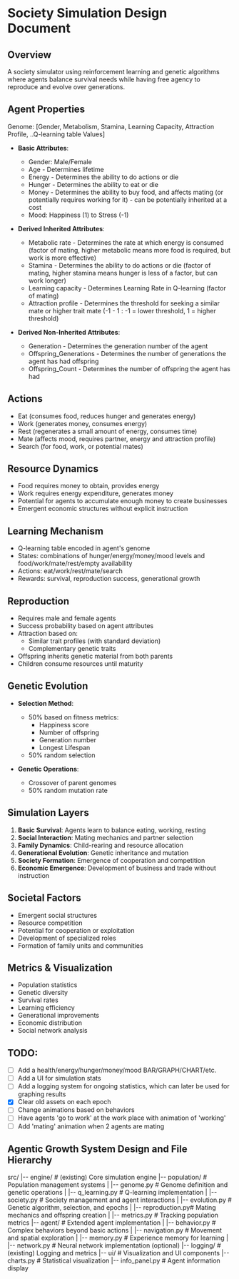 # Society Simulation Design Document

## Overview
A society simulator using reinforcement learning and genetic algorithms where agents balance survival needs while having free agency to reproduce and evolve over generations.

## Agent Properties

Genome:
[Gender, Metabolism, Stamina, Learning Capacity, Attraction Profile, ..Q-learning table Values]

- **Basic Attributes**:
  - Gender: Male/Female
  - Age - Determines lifetime
  - Energy - Determines the ability to do actions or die
  - Hunger - Determines the ability to eat or die
  - Money - Determines the ability to buy food, and affects mating (or potentially requires working for it) - can be potentially inherited at a cost
  - Mood: Happiness (1) to Stress (-1)

- **Derived Inherited Attributes**:
  - Metabolic rate - Determines the rate at which energy is consumed (factor of mating, higher metabolic means more food is required, but work is more effective)
  - Stamina - Determines the ability to do actions or die (factor of mating, higher stamina means hunger is less of a factor, but can work longer)
  - Learning capacity - Determines Learning Rate in Q-learning (factor of mating)
  - Attraction profile - Determines the threshold for seeking a similar mate or higher trait mate (-1 - 1 : -1 = lower threshold, 1 = higher threshold)

- **Derived Non-Inherited Attributes**:
  - Generation - Determines the generation number of the agent
  - Offspring_Generations - Determines the number of generations the agent has had offspring
  - Offspring_Count - Determines the number of offspring the agent has had

## Actions
- Eat (consumes food, reduces hunger and generates energy)
- Work (generates money, consumes energy)
- Rest (regenerates a small amount of energy, consumes time)
- Mate (affects mood, requires partner, energy and attraction profile)
- Search (for food, work, or potential mates)

## Resource Dynamics
- Food requires money to obtain, provides energy
- Work requires energy expenditure, generates money
- Potential for agents to accumulate enough money to create businesses
- Emergent economic structures without explicit instruction

## Learning Mechanism
- Q-learning table encoded in agent's genome
- States: combinations of hunger/energy/money/mood levels and food/work/mate/rest/empty availability
- Actions: eat/work/rest/mate/search
- Rewards: survival, reproduction success, generational growth

## Reproduction
- Requires male and female agents
- Success probability based on agent attributes
- Attraction based on:
  - Similar trait profiles (with standard deviation)
  - Complementary genetic traits
- Offspring inherits genetic material from both parents
- Children consume resources until maturity

## Genetic Evolution
- **Selection Method**:
  - 50% based on fitness metrics:
    - Happiness score
    - Number of offspring
    - Generation number
    - Longest Lifespan
  - 50% random selection

- **Genetic Operations**:
  - Crossover of parent genomes
  - 50% random mutation rate

## Simulation Layers
1. **Basic Survival**: Agents learn to balance eating, working, resting
2. **Social Interaction**: Mating mechanics and partner selection
3. **Family Dynamics**: Child-rearing and resource allocation
4. **Generational Evolution**: Genetic inheritance and mutation
5. **Society Formation**: Emergence of cooperation and competition
6. **Economic Emergence**: Development of business and trade without instruction

## Societal Factors
- Emergent social structures
- Resource competition
- Potential for cooperation or exploitation
- Development of specialized roles
- Formation of family units and communities

## Metrics & Visualization
- Population statistics
- Genetic diversity
- Survival rates
- Learning efficiency
- Generational improvements
- Economic distribution
- Social network analysis


## TODO:
 - [ ] Add a health/energy/hunger/money/mood BAR/GRAPH/CHART/etc.
 - [ ] Add a UI for simulation stats
 - [ ] Add a logging system for ongoing statistics, which can later be used for graphing results
 - [X] Clear old assets on each epoch
 - [ ] Change animations based on behaviors
 - [ ] Have agents 'go to work' at the work place with animation of 'working'
 - [ ] Add 'mating' animation when 2 agents are mating

## Agentic Growth System Design and File Hierarchy
src/
|-- engine/            # (existing) Core simulation engine
|-- population/        # Population management systems
|   |-- genome.py      # Genome definition and genetic operations
|   |-- q_learning.py  # Q-learning implementation 
|   |-- society.py     # Society management and agent interactions
|   |-- evolution.py   # Genetic algorithm, selection, and epochs
|   |-- reproduction.py# Mating mechanics and offspring creation
|   |-- metrics.py     # Tracking population metrics
|-- agent/             # Extended agent implementation
|   |-- behavior.py    # Complex behaviors beyond basic actions
|   |-- navigation.py  # Movement and spatial exploration
|   |-- memory.py      # Experience memory for learning
|   |-- network.py     # Neural network implementation (optional)
|-- logging/           # (existing) Logging and metrics
|-- ui/                # Visualization and UI components
    |-- charts.py      # Statistical visualization
    |-- info_panel.py  # Agent information display
